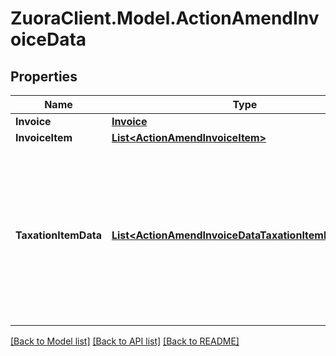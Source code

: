 # ZuoraClient.Model.ActionAmendInvoiceData

## Properties

Name | Type | Description | Notes
------------ | ------------- | ------------- | -------------
**Invoice** | [**Invoice**](Invoice.md) |  | [optional] 
**InvoiceItem** | [**List&lt;ActionAmendInvoiceItem&gt;**](ActionAmendInvoiceItem.md) |  | [optional] 
**TaxationItemData** | [**List&lt;ActionAmendInvoiceDataTaxationItemDataInner&gt;**](ActionAmendInvoiceDataTaxationItemDataInner.md) | List of taxation items.    **Note**: This field is only available if you set the &#x60;X-Zuora-WSDL-Version&#x60; request header to &#x60;120&#x60; or later.  | [optional] 

[[Back to Model list]](../README.md#documentation-for-models) [[Back to API list]](../README.md#documentation-for-api-endpoints) [[Back to README]](../README.md)

